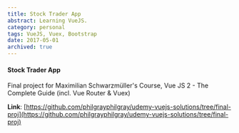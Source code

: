 ```yaml
---
title: Stock Trader App
abstract: Learning VueJS.
category: personal
tags: VueJS, Vuex, Bootstrap
date: 2017-05-01
archived: true
---
```


#### Stock Trader App

Final project for Maximilian Schwarzmüller's Course, Vue JS 2 - The Complete Guide (incl. Vue Router & Vuex)

**Link**: [https://github.com/philgrayphilgray/udemy-vuejs-solutions/tree/final-proj](https://github.com/philgrayphilgray/udemy-vuejs-solutions/tree/final-proj)
